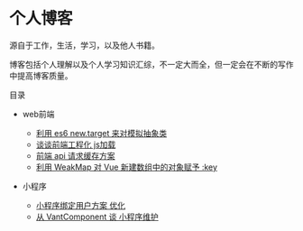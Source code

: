 # 个人博客

源自于工作，生活，学习，以及他人书籍。

博客包括个人理解以及个人学习知识汇综，不一定大而全，但一定会在不断的写作中提高博客质量。


目录

* web前端
    * [利用 es6 new.target 来对模拟抽象类](https://wsafight.github.io/blog/web-front/2019-05-09.html)
    * [谈谈前端工程化 js加载](https://wsafight.github.io/blog/web-front/2019-05-03.html)
    * [前端 api 请求缓存方案](https://wsafight.github.io/blog/web-front/2019-04-21.html)
    * [利用 WeakMap 对 Vue 新建数组中的对象赋予 :key](https://wsafight.github.io/blog/web-front/2018-04-28.html)

* 小程序
    * [小程序绑定用户方案 优化](https://wsafight.github.io/blog/mini-program/2019-05-13.html)
    * [从 VantComponent 谈 小程序维护](https://wsafight.github.io/blog/mini-program/2019-04-27.html)